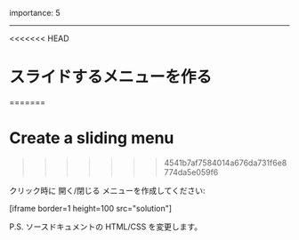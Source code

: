 importance: 5

---

<<<<<<< HEAD
# スライドするメニューを作る
=======
# Create a sliding menu
>>>>>>> 4541b7af7584014a676da731f6e8774da5e059f6

クリック時に 開く/閉じる メニューを作成してください:

[iframe border=1 height=100 src="solution"]

P.S. ソースドキュメントの HTML/CSS を変更します。
